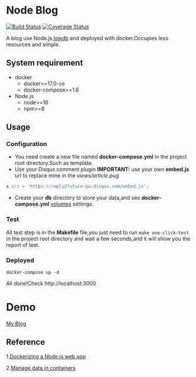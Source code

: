 # Node Blog

[![Build Status](https://travis-ci.org/feimeizhan/node-blog.svg?branch=master)](https://travis-ci.org/feimeizhan/node-blog)
[![Coverage Status](https://coveralls.io/repos/github/feimeizhan/node-blog/badge.svg?branch=master)](https://coveralls.io/github/feimeizhan/node-blog?branch=master)

A blog use Node.js,[lowdb](https://github.com/typicode/lowdb) and deployed with docker.Occupies less resources and simple.

## System requirement
- docker 
  - docker>=17.0-ce
  - docker-compose>=1.6
- Node.js
  - node>=16
  - npm>=8

## Usage

### Configuration
- You need create a new file named **docker-compose.yml** in the project root directory.Such as template.
- Use your Disqus comment plugin
**IMPORTANT:** use your own **embed.js** url to replace mine in the *views/article.pug*
```javascript
s.src = 'https://reply2future-pw.disqus.com/embed.js';
```
- Create your **db** directory to store your data,and see **docker-compose.yml** [volumes](https://docs.docker.com/engine/reference/builder/#volume) settings.
### Test 
All test step is in the **Makefile** file,you just need to run `make one-click-test` in the project root directory and wait a few seconds,and it will show you the report of test.

### Deployed
```docker
docker-compose up -d
```
All done!Check http://localhost:3000
# Demo
[My Blog](http://blog.reply2future.pw)

## Reference
1.[Dockerizing a Node.js web app](https://nodejs.org/en/docs/guides/nodejs-docker-webapp/)

2.[Manage data in containers](https://docs.docker.com/engine/tutorials/dockervolumes/)
